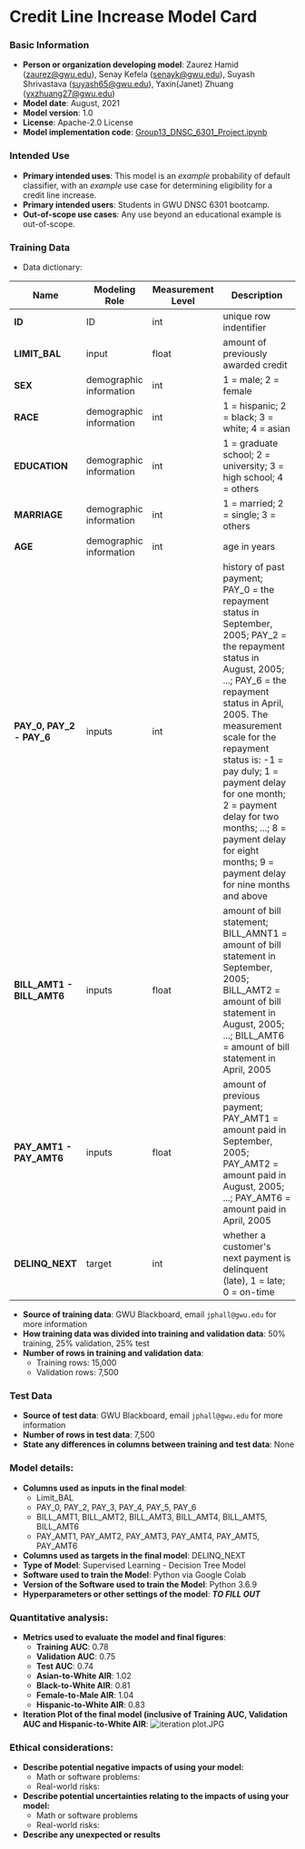 # Credit Line Increase Model Card

### Basic Information

* **Person or organization developing model**: Zaurez Hamid (zaurez@gwu.edu), Senay Kefela (senayk@gwu.edu), Suyash Shrivastava (suyash65@gwu.edu), Yaxin(Janet) Zhuang (yxzhuang27@gwu.edu)
* **Model date**: August, 2021
* **Model version**: 1.0
* **License**: Apache-2.0 License
* **Model implementation code**: [Group13_DNSC_6301_Project.ipynb](Group13_DNSC_6301_Project.ipynb)
### Intended Use
* **Primary intended uses**: This model is an *example* probability of default classifier, with an *example* use case for determining eligibility for a credit line increase.
* **Primary intended users**: Students in GWU DNSC 6301 bootcamp.
* **Out-of-scope use cases**: Any use beyond an educational example is out-of-scope.

### Training Data

* Data dictionary: 

| Name | Modeling Role | Measurement Level| Description|
| ---- | ------------- | ---------------- | ---------- |
|**ID**| ID | int | unique row indentifier |
| **LIMIT_BAL** | input | float | amount of previously awarded credit |
| **SEX** | demographic information | int | 1 = male; 2 = female
| **RACE** | demographic information | int | 1 = hispanic; 2 = black; 3 = white; 4 = asian |
| **EDUCATION** | demographic information | int | 1 = graduate school; 2 = university; 3 = high school; 4 = others |
| **MARRIAGE** | demographic information | int | 1 = married; 2 = single; 3 = others |
| **AGE** | demographic information | int | age in years |
| **PAY_0, PAY_2 - PAY_6** | inputs | int | history of past payment; PAY_0 = the repayment status in September, 2005; PAY_2 = the repayment status in August, 2005; ...; PAY_6 = the repayment status in April, 2005. The measurement scale for the repayment status is: -1 = pay duly; 1 = payment delay for one month; 2 = payment delay for two months; ...; 8 = payment delay for eight months; 9 = payment delay for nine months and above |
| **BILL_AMT1 - BILL_AMT6** | inputs | float | amount of bill statement; BILL_AMNT1 = amount of bill statement in September, 2005; BILL_AMT2 = amount of bill statement in August, 2005; ...; BILL_AMT6 = amount of bill statement in April, 2005 |
| **PAY_AMT1 - PAY_AMT6** | inputs | float | amount of previous payment; PAY_AMT1 = amount paid in September, 2005; PAY_AMT2 = amount paid in August, 2005; ...; PAY_AMT6 = amount paid in April, 2005 |
| **DELINQ_NEXT**| target | int | whether a customer's next payment is delinquent (late), 1 = late; 0 = on-time |

* **Source of training data**: GWU Blackboard, email `jphall@gwu.edu` for more information
* **How training data was divided into training and validation data**: 50% training, 25% validation, 25% test
* **Number of rows in training and validation data**:
  * Training rows: 15,000
  * Validation rows: 7,500

### Test Data
* **Source of test data**: GWU Blackboard, email `jphall@gwu.edu` for more information
* **Number of rows in test data**: 7,500
* **State any differences in columns between training and test data**: None

### Model details:
* **Columns used as inputs in the final model**: 
  * Limit_BAL
  * PAY_0, PAY_2, PAY_3, PAY_4, PAY_5, PAY_6
  * BILL_AMT1, BILL_AMT2, BILL_AMT3, BILL_AMT4, BILL_AMT5, BILL_AMT6
  * PAY_AMT1, PAY_AMT2, PAY_AMT3, PAY_AMT4, PAY_AMT5, PAY_AMT6
* **Columns used as targets in the final model**: DELINQ_NEXT
* **Type of Model**: Supervised Learning - Decision Tree Model
* **Software used to train the Model**: Python via Google Colab
* **Version of the Software used to train the Model**: Python 3.6.9
* **Hyperparameters or other settings of the model**: ***TO FILL OUT***
### Quantitative analysis:
* **Metrics used to evaluate the model and final figures**:
  * **Training AUC**: 0.78
  * **Validation AUC**: 0.75
  * **Test AUC**: 0.74
  * **Asian-to-White AIR**: 1.02
  * **Black-to-White AIR**: 0.81
  * **Female-to-Male AIR**: 1.04
  * **Hispanic-to-White AIR**: 0.83
* **Iteration Plot of the final model (inclusive of Training AUC, Validation AUC and Hispanic-to-White AIR**: ![iteration plot.JPG](https://github.com/[yqz5514]/[DNSC6301-Group-Project-by-Group-13]/blob/[main]/image.jpg?raw=true)
### Ethical considerations:
* **Describe potential negative impacts of using your model:** 
  * Math or software problems:
  * Real-world risks:
* **Describe potential uncertainties relating to the impacts of using your model:**
  * Math or software problems
  * Real-world risks:
* **Describe any unexpected or results**
